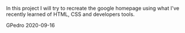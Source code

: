 In this project I will try to recreate the google homepage using what I've recently learned of HTML, CSS and developers tools.

GPedro
2020-09-16
